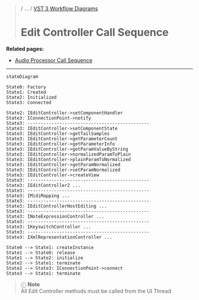 >/ ... / [VST 3 Workflow Diagrams](Index.md)
>
># Edit Controller Call Sequence

**Related pages:**

- [Audio Processor Call Sequence](Audio+Processor+Call+Sequence.md)

---

```mermaid
stateDiagram

State0: Factory
State1: Created
State2: Initialized
State3: Connected

State2: IEditController->setComponentHandler
State3: IConnectionPoint->notify
State3: ----------------------------------------------
State3: IEditController->setComponentState
State3: IEditController->getTailSamples
State3: IEditController->getParameterCount
State3: IEditController->getParameterInfo
State3: IEditController->getParamValueByString
State3: IEditController->normalizedParamToPlain
State3: IEditController->plainParamToNormalized
State3: IEditController->getParamNormalized
State3: IEditController->setParamNormalized
State3: IEditController->createView
State3: ----------------------------------------------
State3: IEditController2 ...
State3: ----------------------------------------------
State3: IMidiMapping ...
State3: ----------------------------------------------
State3: IEditControllerHostEditing ...
State3: ----------------------------------------------
State3: INoteExpressionController ...
State3: ----------------------------------------------
State3: IKeyswitchController ...
State3: ----------------------------------------------
State3: IXmlRepresentationController ...

State0 --> State1: createInstance
State1 --> State0: release
State1 --> State2: initialize
State2 --> State1: terminate
State2 --> State3: IConnectionPoint->connect
State3 --> State1: terminate
```
>ⓘ **Note**\
>All Edit Controller methods must be called from the UI Thread
